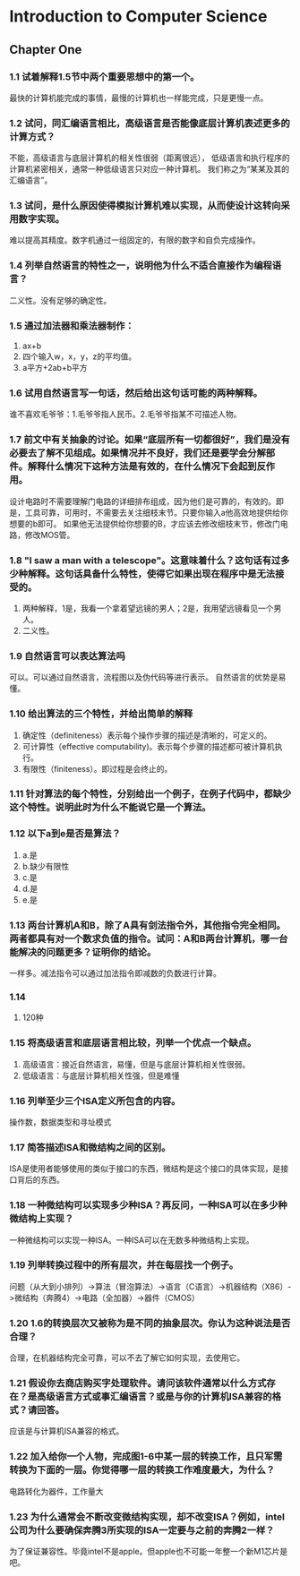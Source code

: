 # Introduction to Computer Science
## Chapter One
### 1.1 试着解释1.5节中两个重要思想中的第一个。
最快的计算机能完成的事情，最慢的计算机也一样能完成，只是更慢一点。
### 1.2 试问，同汇编语言相比，高级语言是否能像底层计算机表述更多的计算方式？
不能，高级语言与底层计算机的相关性很弱（距离很远），
低级语言和执行程序的计算机紧密相关，通常一种低级语言只对应一种计算机。
我们称之为“某某及其的汇编语言”。
### 1.3 试问，是什么原因使得模拟计算机难以实现，从而使设计这转向采用数字实现。
难以提高其精度。数字机通过一组固定的，有限的数字和自负完成操作。
### 1.4 列举自然语言的特性之一，说明他为什么不适合直接作为编程语言？
二义性。没有足够的确定性。
### 1.5 通过加法器和乘法器制作：
1. ax+b
2. 四个输入w，x，y，z的平均值。
3. a平方+2ab+b平方
### 1.6 试用自然语言写一句话，然后给出这句话可能的两种解释。
谁不喜欢毛爷爷：1.毛爷爷指人民币。2.毛爷爷指某不可描述人物。
### 1.7 前文中有关抽象的讨论。如果“底层所有一切都很好”，我们是没有必要去了解不见组成。如果情况并不良好，我们还是要学会分解部件。解释什么情况下这种方法是有效的，在什么情况下会起到反作用。
设计电路时不需要理解门电路的详细排布组成，因为他们是可靠的，有效的。即是，工具可靠，可用时，不需要去关注细枝末节。只要你输入a他高效地提供给你想要的b即可。
如果他无法提供给你想要的B，才应该去修改细枝末节，修改门电路，修改MOS管。
### 1.8 "I saw a man with a telescope"。这意味着什么？这句话有过多少种解释。这句话具备什么特性，使得它如果出现在程序中是无法接受的。
1. 两种解释，1是，我看一个拿着望远镜的男人；2是，我用望远镜看见一个男人。
2. 二义性。
### 1.9 自然语言可以表达算法吗
可以。可以通过自然语言，流程图以及伪代码等进行表示。
自然语言的优势是易懂。
### 1.10 给出算法的三个特性，并给出简单的解释
1. 确定性（definiteness）表示每个操作步骤的描述是清晰的，可定义的。
2. 可计算性（effective computability)。表示每个步骤的描述都可被计算机执行。
3. 有限性（finiteness）。即过程是会终止的。
### 1.11 针对算法的每个特性，分别给出一个例子，在例子代码中，都缺少这个特性。说明此时为什么不能说它是一个算法。
### 1.12 以下a到e是否是算法？
1. a.是
2. b.缺少有限性
3. c.是
4. d.是
5. e.是
### 1.13 两台计算机A和B，除了A具有剑法指令外，其他指令完全相同。两者都具有对一个数求负值的指令。试问：A和B两台计算机，哪一台能解决的问题更多？证明你的结论。
一样多。减法指令可以通过加法指令即减数的负数进行计算。
### 1.14 
1. 120种
### 1.15 将高级语言和底层语言相比较，列举一个优点一个缺点。
1. 高级语言：接近自然语言，易懂，但是与底层计算机相关性很弱。
2. 低级语言：与底层计算机相关性强，但是难懂
### 1.16 列举至少三个ISA定义所包含的内容。
操作数，数据类型和寻址模式
### 1.17 简答描述ISA和微结构之间的区别。
ISA是使用者能够使用的类似于接口的东西，微结构是这个接口的具体实现，是接口背后的东西。
### 1.18 一种微结构可以实现多少种ISA？再反问，一种ISA可以在多少种微结构上实现？
一种微结构可以实现一种ISA。一种ISA可以在无数多种微结构上实现。
### 1.19 列举转换过程中的所有层次，并在每层找一个例子。
问题（从大到小排列）->算法（冒泡算法）->语言（C语言）->机器结构（X86）->微结构（奔腾4）->电路（全加器）->器件（CMOS）
### 1.20 1.6的转换层次又被称为是不同的抽象层次。你认为这种说法是否合理？
合理，在机器结构完全可靠，可以不去了解它如何实现，去使用它。
### 1.21 假设你去商店购买字处理软件。请问该软件通常以什么方式存在？是高级语言方式或事汇编语言？或是与你的计算机ISA兼容的格式？请回答。
应该是与计算机ISA兼容的格式。
### 1.22 加入给你一个人物，完成图1-6中某一层的转换工作，且只军需转换为下面的一层。你觉得哪一层的转换工作难度最大，为什么？
电路转化为器件，工作量大
### 1.23 为什么通常会不断改变微结构实现，却不改变ISA？例如，intel公司为什么要确保奔腾3所实现的ISA一定要与之前的奔腾2一样？
为了保证兼容性。毕竟intel不是apple。但apple也不可能一年整一个新M1芯片是吧。

